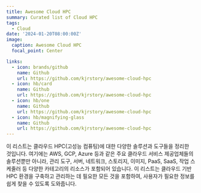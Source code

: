 ```yaml
---
title: Awesome Cloud HPC
summary: Curated list of Cloud HPC
tags:
  - Cloud
date: '2024-01-20T08:00:00Z'
image:
  caption: Awesome Cloud HPC
  focal_point: Center

links:
  - icon: brands/github
    name: Github
    url: https://github.com/kjrstory/awesome-cloud-hpc
  - icon: hb/card
    name: Github
    url: https://github.com/kjrstory/awesome-cloud-hpc
  - icon: hb/one
    name: Github
    url: https://github.com/kjrstory/awesome-cloud-hpc
  - icon: hb/magnifying-glass
    name: Github
    url: https://github.com/kjrstory/awesome-cloud-hpc
---
```


이 리스트는 클라우드 HPC(고성능 컴퓨팅)에 대한 다양한 솔루션과 도구들을 정리한 것입니다. 
여기에는 AWS, GCP, Azure 등과 같은 주요 클라우드 서비스 제공업체들의 솔루션뿐만 아니라, 관리 도구, 서버, 네트워크, 스토리지, 이미지, PaaS, SaaS, 작업 스케줄러 등 다양한 카테고리의 리소스가 포함되어 있습니다.
이 리스트는 클라우드 기반 HPC 환경을 구축하고 관리하는 데 필요한 모든 것을 포함하여, 사용자가 필요한 정보를 쉽게 찾을 수 있도록 도와줍니다.

